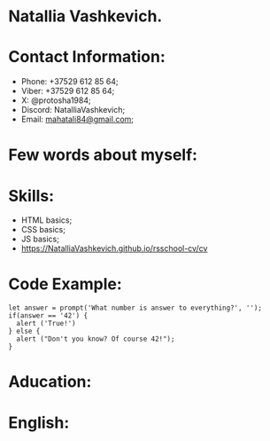 # Natallia Vashkevich.
# Contact Information:
* Phone: +37529 612 85 64;
* Viber: +37529 612 85 64;
* X: @protosha1984;
* Discord: NatalliaVashkevich;
* Email: mahatali84@gmail.com;
# Few words about myself:
# Skills:
+ HTML basics;
+ CSS basics;
+ JS basics;
+ https://NatalliaVashkevich.github.io/rsschool-cv/cv
# Code Example:
```
let answer = prompt('What number is answer to everything?', '');
if(answer == '42') {
  alert ('True!')
} else {
  alert ("Don't you know? Of course 42!");
}
```
# Aducation:
# English: